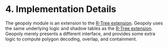 # 4\. Implementation Details


The geopoly module is an extension to the [R\-Tree extension](rtree.html). Geopoly
uses the same underlying logic and shadow tables as the [R\-Tree extension](rtree.html).
Geopoly merely presents a different interface, and provides some extra logic
to compute polygon decoding, overlap, and containment.



